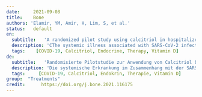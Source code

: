 ```yaml
---
date:     2021-09-08
title:    Bone  
authors: 'Elamir, YM, Amir, H, Lim, S, et al.'
status:   default
en:
  subtitle:   'A randomized pilot study using calcitriol in hospitalized COVID-19 patients'
  description: 'CThe systemic illness associated with SARS-CoV-2 infection results in hospitalization rate of 380.3 hospitalizations per 100,000 population, overwhelming health care systems. Vitamin D regulates expression of approximately 11,000 genes spanning many physiologic functions that include regulation of both innate and adaptive immune function. We investigate potential benefit of calcitriol therapy given to patients hospitalized with COVID-19. This was an open label, randomized clinical trial of calcitriol or no treatment given to hospitalized adult patients with COVID-19. Subjects were randomly assigned treatment with calcitriol 0.5 μg daily for 14 days or hospital discharge; or no treatment (1:1) at time of enrollment. We enrolled 50 consecutive patients, 25 per trial arm. The change in peripheral arterial oxygen saturation to the inspired fraction of oxygen (SaO2/FIO2 ratio) was calculated on admission and discharge between the groups. The control group had an average increase of +13.2 (±127.7) on discharge and the calcitriol group had an increase of +91.04 (±119.08), suggesting an improvement in oxygenation among subjects who received calcitriol. Additionally, 12 patients in the control group required oxygen supplementation on admission and 21 of them were discharged on room air. 14 subjects needed oxygen supplementation in the calcitriol group on admission while all 25 were discharged on room air. Other clinical markers showed the average length of stay was 9.24 (±9.4) in the control group compared to 5.5 (±3.9) days in the calcitriol group. The need for ICU transfer was 8 in the control group and 5 in the calcitriol group. There were 3 deaths and 4 readmissions in the control group and 0 deaths and 2 readmissions in the calcitriol group. This pilot study illustrates improvement in oxygenation among hospitalized patients with COVID-19 treated with calcitriol and suggests the need for a larger randomized trial.'
  tags:    [COVID-19, Calcitriol, Endocrine, Therapy, Vitamin D]
de: 
  subtitle:   'Randomisierte Pilotstudie zur Anwendung von Calcitriol bei hospitalisierten COVID-19-Patienten'
  description: 'Die systemische Erkrankung im Zusammenhang mit der SARS-CoV-2-Infektion führt zu einer Hospitalisierungsrate von 380,3 Hospitalisierungen pro 100.000 Einwohner und überfordert die Gesundheitssysteme. Vitamin D reguliert die Expression von etwa 11.000 Genen, die viele physiologische Funktionen umfassen, darunter die Regulierung der angeborenen und adaptiven Immunfunktion. Wir untersuchen den potenziellen Nutzen einer Calcitriol-Therapie bei Patienten, die mit COVID-19 hospitalisiert wurden. Es handelte sich um eine offene, randomisierte klinische Studie, in der erwachsene Patienten mit COVID-19 im Krankenhaus mit Calcitriol oder ohne Behandlung behandelt wurden. Die Probanden wurden nach dem Zufallsprinzip einer Behandlung mit Calcitriol 0,5 μg täglich für 14 Tage oder der Entlassung aus dem Krankenhaus oder keiner Behandlung (1:1) zum Zeitpunkt der Einschreibung zugewiesen. Es wurden 50 konsekutive Patienten eingeschlossen, 25 pro Studienarm. Die Veränderung der peripheren arteriellen Sauerstoffsättigung im Verhältnis zur eingeatmeten Sauerstofffraktion (SaO2/FIO2-Verhältnis) wurde bei Aufnahme und Entlassung zwischen den Gruppen berechnet. Die Kontrollgruppe wies bei der Entlassung einen durchschnittlichen Anstieg von +13,2 (±127,7) auf, während die Calcitriol-Gruppe einen Anstieg von +91,04 (±119,08) verzeichnete, was auf eine Verbesserung der Sauerstoffsättigung bei den Patienten, die Calcitriol erhielten, hindeutet. Außerdem benötigten 12 Patienten in der Kontrollgruppe bei der Aufnahme eine Sauerstoffergänzung, und 21 von ihnen wurden mit Raumluft entlassen. In der Calcitriol-Gruppe benötigten 14 Patienten bei der Aufnahme eine Sauerstoffergänzung, während alle 25 mit Raumluft entlassen wurden. Andere klinische Marker zeigten, dass die durchschnittliche Aufenthaltsdauer in der Kontrollgruppe 9,24 (±9,4) Tage betrug, während sie in der Calcitriol-Gruppe 5,5 (±3,9) Tage betrug. In der Kontrollgruppe mussten 8 Patienten auf die Intensivstation verlegt werden, in der Calcitriol-Gruppe waren es 5. In der Kontrollgruppe gab es 3 Todesfälle und 4 Wiedereinweisungen, in der Calcitriol-Gruppe 0 Todesfälle und 2 Wiedereinweisungen. Diese Pilotstudie zeigt eine Verbesserung der Oxygenierung bei hospitalisierten Patienten mit COVID-19, die mit Calcitriol behandelt wurden, und legt die Notwendigkeit einer größeren randomisierten Studie nahe.'
  tags:     [COVID-19, Calcitriol, Endokrin, Therapie, Vitamin D]
group:  "Treatments"
credit:      https://doi.org/j.bone.2021.116175
---
```

